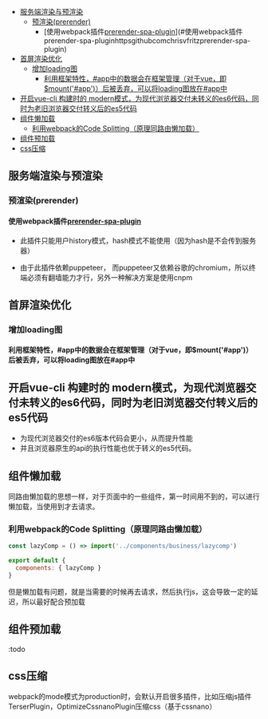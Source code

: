 <!-- TOC -->

- [服务端渲染与预渲染](#服务端渲染与预渲染)
    - [预渲染(prerender)](#预渲染prerender)
        - [使用webpack插件[prerender-spa-plugin](https://github.com/chrisvfritz/prerender-spa-plugin)](#使用webpack插件prerender-spa-pluginhttpsgithubcomchrisvfritzprerender-spa-plugin)
- [首屏渲染优化](#首屏渲染优化)
    - [增加loading图](#增加loading图)
        - [利用框架特性，#app中的数据会在框架管理（对于vue，即$mount('#app')）后被丢弃，可以将loading图放在#app中](#利用框架特性app中的数据会在框架管理对于vue即mountapp后被丢弃可以将loading图放在app中)
- [开启vue-cli 构建时的 modern模式，为现代浏览器交付未转义的es6代码，同时为老旧浏览器交付转义后的es5代码](#开启vue-cli-构建时的-modern模式为现代浏览器交付未转义的es6代码同时为老旧浏览器交付转义后的es5代码)
- [组件懒加载](#组件懒加载)
    - [利用webpack的Code Splitting（原理同路由懒加载）](#利用webpack的code-splitting原理同路由懒加载)
- [组件预加载](#组件预加载)
- [css压缩](#css压缩)

<!-- /TOC -->
## 服务端渲染与预渲染

### 预渲染(prerender)

#### 使用webpack插件[prerender-spa-plugin](https://github.com/chrisvfritz/prerender-spa-plugin)

* 此插件只能用户history模式，hash模式不能使用（因为hash是不会传到服务器）

* 由于此插件依赖puppeteer， 而puppeteer又依赖谷歌的chromium，所以终端必须有翻墙能力才行，另外一种解决方案是使用cnpm

## 首屏渲染优化

### 增加loading图

#### 利用框架特性，#app中的数据会在框架管理（对于vue，即$mount('#app')）后被丢弃，可以将loading图放在#app中

## 开启vue-cli 构建时的 modern模式，为现代浏览器交付未转义的es6代码，同时为老旧浏览器交付转义后的es5代码

* 为现代浏览器交付的es6版本代码会更小，从而提升性能
* 并且浏览器原生的api的执行性能也优于转义的es5代码。

## 组件懒加载

同路由懒加载的思想一样，对于页面中的一些组件，第一时间用不到的，可以进行懒加载，当使用到才去请求。

### 利用webpack的Code Splitting（原理同路由懒加载）

```js
const lazyComp = () => import('../components/business/lazycomp')

export default {
  components: { lazyComp }
}
```

但是懒加载有问题，就是当需要的时候再去请求，然后执行js，这会导致一定的延迟，所以最好配合预加载

## 组件预加载

:todo

## css压缩

webpack的mode模式为production时，会默认开启很多插件，比如压缩js插件TerserPlugin，OptimizeCssnanoPlugin压缩css（基于cssnano）
